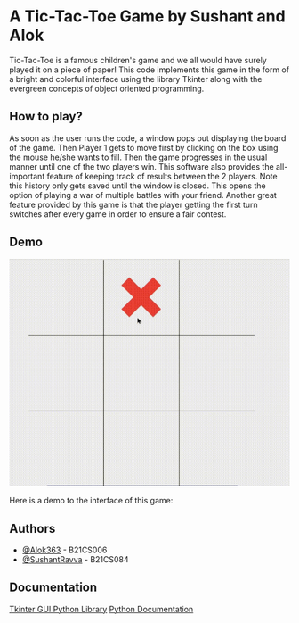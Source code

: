 # A Tic-Tac-Toe Game by Sushant and Alok

Tic-Tac-Toe is a famous children's game and we all would have surely played it on a piece of paper! This code implements this game in the form of a bright and colorful interface using the library Tkinter along with the evergreen concepts of object oriented programming.

## How to play?

As soon as the user runs the code, a window pops out displaying the board of the game. Then Player 1 gets to move first by clicking on the box using the mouse he/she wants to fill. Then the game progresses in the usual manner until one of the two players win. This software also provides the all-important feature of keeping track of results between the 2 players. Note this history only gets saved until the window is closed. This opens the option of playing a war of multiple battles with your friend. Another great feature provided by this game is that the player getting the first turn switches after every game in order to ensure a fair contest.


## Demo

<p align="center"><img src="animation.gif"></p>


Here is a demo to the interface of this game: 

## Authors

- [@Alok363](https://www.github.com/Alok363) - B21CS006
- [@SushantRavva](https://www.github.com/SushantRavva) - B21CS084


## Documentation

[Tkinter GUI Python Library](http://tkdocs.com)
[Python Documentation](https://docs.python.org/3)

